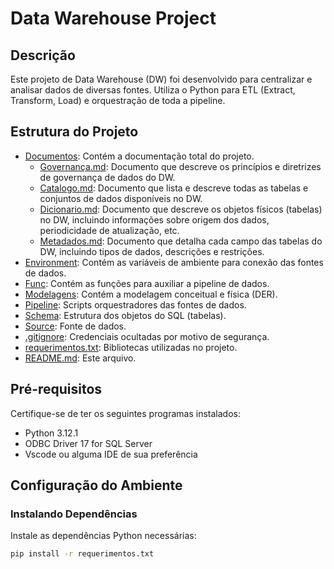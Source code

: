 # Data Warehouse Project

## Descrição

Este projeto de Data Warehouse (DW) foi desenvolvido para centralizar e analisar dados de diversas fontes. Utiliza o Python para ETL (Extract, Transform, Load) e orquestração de toda a pipeline.

## Estrutura do Projeto

- [Documentos](Documentos/): Contém a documentação total do projeto.
  - [Governança.md](Documentos/Governança%20de%20Dados/Governança.md): Documento que descreve os princípios e diretrizes de governança de dados do DW.
  - [Catalogo.md](Documentos/Governança%20de%20Dados/Catálogo/Catálogo%20de%20Dados.md): Documento que lista e descreve todas as tabelas e conjuntos de dados disponíveis no DW.
  - [Dicionario.md](Documentos/Governança%20de%20Dados/Dicionário): Documento que descreve os objetos físicos (tabelas) no DW, incluindo informações sobre origem dos dados, periodicidade de atualização, etc.
  - [Metadados.md](Documentos/Governança%20de%20Dados/Metadados): Documento que detalha cada campo das tabelas do DW, incluindo tipos de dados, descrições e restrições.
- [Environment](Environment/): Contém as variáveis de ambiente para conexão das fontes de dados.
- [Func](Func/): Contém as funções para auxiliar a pipeline de dados.
- [Modelagens](Modelagens/): Contém a modelagem conceitual e física (DER).
- [Pipeline](Pipeline/): Scripts orquestradores das fontes de dados.
- [Schema](Schema/): Estrutura dos objetos do SQL (tabelas).
- [Source](Source/): Fonte de dados.
- [.gitignore](.gitignore): Credenciais ocultadas por motivo de segurança.
- [requerimentos.txt](requerimentos.txt): Bibliotecas utilizadas no projeto.
- [README.md](README.md): Este arquivo.

## Pré-requisitos

Certifique-se de ter os seguintes programas instalados:

- Python 3.12.1
- ODBC Driver 17 for SQL Server
- Vscode ou alguma IDE de sua preferência

## Configuração do Ambiente

### Instalando Dependências

Instale as dependências Python necessárias:

```bash
pip install -r requerimentos.txt
